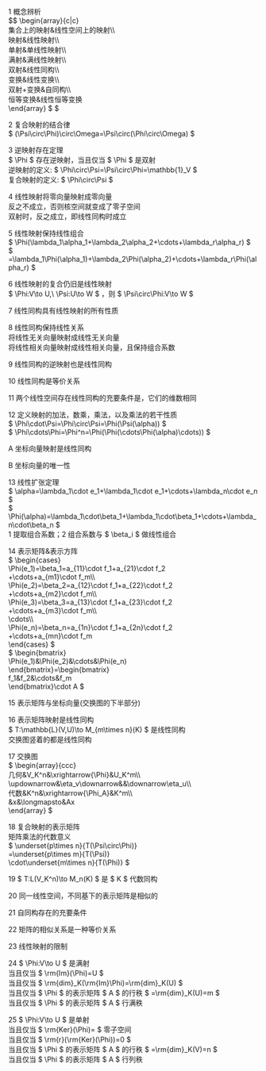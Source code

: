 1 概念辨析    
 $$ \begin{array}{c|c}    
集合上的映射&线性空间上的映射\\\    
映射&线性映射\\\    
单射&单线性映射\\\    
满射&满线性映射\\\    
双射&线性同构\\\    
变换&线性变换\\\    
双射+变换&自同构\\\    
恒等变换&线性恒等变换    
\end{array} $ $     
    
2 复合映射的结合律    
 $ (\Psi\circ\Phi)\circ\Omega=\Psi\circ(\Phi\circ\Omega) $     
    
3 逆映射存在定理    
 $ \Phi $ 存在逆映射，当且仅当 $ \Phi $ 是双射    
逆映射的定义:  $ \Phi\circ\Psi=\Psi\circ\Phi=\mathbb{1}_V $     
复合映射的定义:  $ \Phi\circ\Psi $     
    
4 线性映射将零向量映射成零向量    
反之不成立，否则核空间就变成了零子空间    
双射时，反之成立，即线性同构时成立    
    
5 线性映射保持线性组合    
 $ \Phi(\lambda_1\alpha_1+\lambda_2\alpha_2+\cdots+\lambda_r\alpha_r) $     
 $ =\lambda_1\Phi(\alpha_1)+\lambda_2\Phi(\alpha_2)+\cdots+\lambda_r\Phi(\alpha_r) $     
    
6 线性映射的复合仍旧是线性映射    
 $ \Phi:V\to U,\ \Psi:U\to W $ ，则 $ \Psi\circ\Phi:V\to W $     
    
7 线性同构具有线性映射的所有性质    
    
8 线性同构保持线性关系    
将线性无关向量映射成线性无关向量    
将线性相关向量映射成线性相关向量，且保持组合系数    
    
9 线性同构的逆映射也是线性同构    
    
10 线性同构是等价关系    
    
11 两个线性空间存在线性同构的充要条件是，它们的维数相同    
    
12 定义映射的加法，数乘，乘法，以及乘法的若干性质    
 $ \Phi\cdot\Psi=\Phi\circ\Psi=\Phi(\Psi(\alpha)) $     
 $ \Phi\cdots\Phi=\Phi^n=\Phi(\Phi(\cdots\Phi(\alpha)\cdots)) $     
    
A 坐标向量映射是线性同构    
    
B 坐标向量的唯一性    
    
13 线性扩张定理    
    $ \alpha=\lambda_1\cdot e_1+\lambda_1\cdot e_1+\cdots+\lambda_n\cdot e_n $     
    $ \Phi(\alpha)=\lambda_1\cdot\beta_1+\lambda_1\cdot\beta_1+\cdots+\lambda_n\cdot\beta_n $     
   1 提取组合系数；2 组合系数与 $ \beta_i $ 做线性组合    
    
14 表示矩阵&表示方阵    
 $ \begin{cases}    
\Phi(e_1)=\beta_1=a_{11}\cdot f_1+a_{21}\cdot f_2    
+\cdots+a_{m1}\cdot f_m\\\    
\Phi(e_2)=\beta_2=a_{12}\cdot f_1+a_{22}\cdot f_2    
+\cdots+a_{m2}\cdot f_m\\\    
\Phi(e_3)=\beta_3=a_{13}\cdot f_1+a_{23}\cdot f_2    
+\cdots+a_{m3}\cdot f_m\\\    
\cdots\\\    
\Phi(e_n)=\beta_n=a_{1n}\cdot f_1+a_{2n}\cdot f_2    
+\cdots+a_{mn}\cdot f_m    
\end{cases} $     
 $ \begin{bmatrix}    
\Phi(e_1)&\Phi(e_2)&\cdots&\Phi(e_n)    
\end{bmatrix}=\begin{bmatrix}    
f_1&f_2&\cdots&f_m    
\end{bmatrix}\cdot A $     
    
15 表示矩阵与坐标向量(交换图的下半部分)    
    
16 表示矩阵映射是线性同构    
    $ T:\mathbb{L}(V,U)\to M_{m\times n}(K) $ 是线性同构    
   交换图竖着的都是线性同构    
    
17 交换图    
 $ \begin{array}{ccc}    
几何&V_K^n&\xrightarrow{\Phi}&U_K^m\\\    
\updownarrow&\eta_v\downarrow&&\downarrow\eta_u\\\    
代数&K^n&\xrightarrow{\Phi_A}&K^m\\\    
&x&\longmapsto&Ax    
\end{array} $     
    
18 复合映射的表示矩阵    
   矩阵乘法的代数意义    
    $ \underset{p\times n}{T(\Psi\circ\Phi)}    
=\underset{p\times m}{T(\Psi)}    
\cdot\underset{m\times n}{T(\Phi)} $     
    
19  $ T:L(V_K^n)\to M_n(K) $ 是 $ K $ 代数同构    
    
20 同一线性空间，不同基下的表示矩阵是相似的    
    
21 自同构存在的充要条件    
    
22 矩阵的相似关系是一种等价关系    
    
23 线性映射的限制    
    
24  $ \Phi:V\to U $ 是满射    
  当且仅当 $ \rm{Im}(\Phi)=U $     
  当且仅当 $ \rm{dim}_K(\rm{Im}\Phi)=\rm{dim}_K(U) $     
  当且仅当 $ \Phi $ 的表示矩阵 $ A $ 的行秩 $ =\rm{dim}_K(U)=m $     
  当且仅当 $ \Phi $ 的表示矩阵 $ A $ 行满秩    
    
25  $ \Phi:V\to U $ 是单射    
  当且仅当 $ \rm{Ker}(\Phi)= $ 零子空间    
  当且仅当 $ \rm{r}(\rm{Ker}(\Phi))=0 $     
  当且仅当 $ \Phi $ 的表示矩阵 $ A $ 的行秩 $ =\rm{dim}_K(V)=n $     
  当且仅当 $ \Phi $ 的表示矩阵 $ A $ 行列秩    
    
    
       
    
    
    
